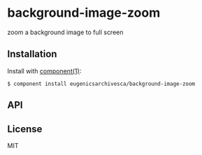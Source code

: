 
# background-image-zoom

  zoom a background image to full screen

## Installation

  Install with [component(1)](http://component.io):

    $ component install eugenicsarchivesca/background-image-zoom

## API



## License

  MIT
